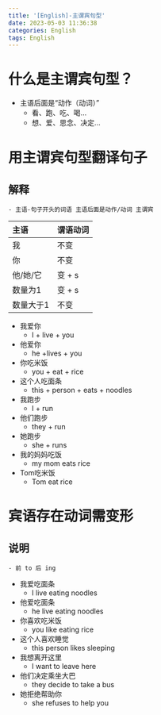 ```yaml
---
title: '[English]-主谓宾句型'
date: 2023-05-03 11:36:38
categories: English
tags: English
---
```


# 什么是主谓宾句型？
* 主语后面是“动作（动词）”
    * 看、跑、吃、喝...
    * 想、爱、思念、决定...

# 用主谓宾句型翻译句子
## 解释
    - 主语-句子开头的词语 主语后面是动作/动词 主谓宾
 
|主语|谓语动词|
|:-----  |:-----|
|我 |不变   |
|你 |不变   |
|他/她/它 |变 + s   |
|数量为1 |变 + s  |
|数量大于1 |不变   |

* 我爱你
  * I + live + you
* 他爱你
  * he +lives + you
* 你吃米饭
  * you + eat + rice
* 这个人吃面条
  * this + person + eats + noodles  
* 我跑步
  * I + run
* 他们跑步
  * they + run 
* 她跑步
  * she + runs
* 我的妈妈吃饭
  * my mom eats rice
* Tom吃米饭
  * Tom eat rice

# 宾语存在动词需变形
## 说明
    - 前 to 后 ing

* 我爱吃面条
  * I live eating noodles
* 他爱吃面条
  * he live eating noodles
* 你喜欢吃米饭
  * you like eating rice
* 这个人喜欢睡觉
  * this person likes sleeping
* 我想离开这里
  * I want to leave here
* 他们决定乘坐大巴
  * they decide to take a bus
* 她拒绝帮助你
  * she refuses to help you